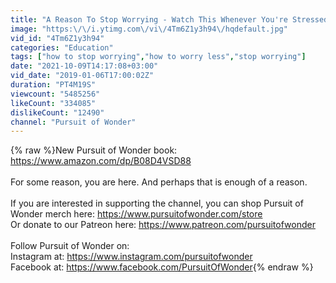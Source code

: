 ```yaml
---
title: "A Reason To Stop Worrying - Watch This Whenever You're Stressed Or Anxious"
image: "https:\/\/i.ytimg.com\/vi\/4Tm6Z1y3h94\/hqdefault.jpg"
vid_id: "4Tm6Z1y3h94"
categories: "Education"
tags: ["how to stop worrying","how to worry less","stop worrying"]
date: "2021-10-09T14:17:08+03:00"
vid_date: "2019-01-06T17:00:02Z"
duration: "PT4M19S"
viewcount: "5485256"
likeCount: "334085"
dislikeCount: "12490"
channel: "Pursuit of Wonder"
---
```

{% raw %}New Pursuit of Wonder book: <a rel="nofollow" target="blank" href="https://www.amazon.com/dp/B08D4VSD88">https://www.amazon.com/dp/B08D4VSD88</a><br /><br />For some reason, you are here. And perhaps that is enough of a reason.<br /><br />If you are interested in supporting the channel,  you can shop Pursuit of Wonder merch here: <a rel="nofollow" target="blank" href="https://www.pursuitofwonder.com/store">https://www.pursuitofwonder.com/store</a><br />Or donate to our Patreon here: <a rel="nofollow" target="blank" href="https://www.patreon.com/pursuitofwonder">https://www.patreon.com/pursuitofwonder</a><br /><br />Follow Pursuit of Wonder on:<br />Instagram at: <a rel="nofollow" target="blank" href="https://www.instagram.com/pursuitofwonder">https://www.instagram.com/pursuitofwonder</a><br />Facebook at: <a rel="nofollow" target="blank" href="https://www.facebook.com/PursuitOfWonder">https://www.facebook.com/PursuitOfWonder</a>{% endraw %}
